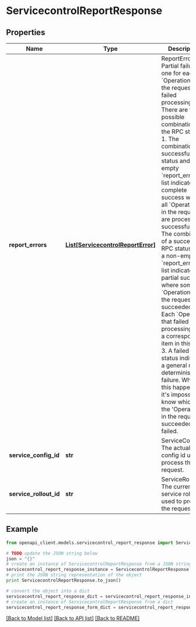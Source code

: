 # ServicecontrolReportResponse


## Properties
Name | Type | Description | Notes
------------ | ------------- | ------------- | -------------
**report_errors** | [**List[ServicecontrolReportError]**](ServicecontrolReportError.md) | ReportErrors: Partial failures, one for each &#x60;Operation&#x60; in the request that failed processing. There are three possible combinations of the RPC status: 1. The combination of a successful RPC status and an empty &#x60;report_errors&#x60; list indicates a complete success where all &#x60;Operations&#x60; in the request are processed successfully. 2. The combination of a successful RPC status and a non-empty &#x60;report_errors&#x60; list indicates a partial success where some &#x60;Operations&#x60; in the request succeeded. Each &#x60;Operation&#x60; that failed processing has a corresponding item in this list. 3. A failed RPC status indicates a general non-deterministic failure. When this happens, it&#39;s impossible to know which of the &#39;Operations&#39; in the request succeeded or failed. | [optional] 
**service_config_id** | **str** | ServiceConfigId: The actual config id used to process the request. | [optional] 
**service_rollout_id** | **str** | ServiceRolloutId: The current service rollout id used to process the request. | [optional] 

## Example

```python
from openapi_client.models.servicecontrol_report_response import ServicecontrolReportResponse

# TODO update the JSON string below
json = "{}"
# create an instance of ServicecontrolReportResponse from a JSON string
servicecontrol_report_response_instance = ServicecontrolReportResponse.from_json(json)
# print the JSON string representation of the object
print ServicecontrolReportResponse.to_json()

# convert the object into a dict
servicecontrol_report_response_dict = servicecontrol_report_response_instance.to_dict()
# create an instance of ServicecontrolReportResponse from a dict
servicecontrol_report_response_form_dict = servicecontrol_report_response.from_dict(servicecontrol_report_response_dict)
```
[[Back to Model list]](../README.md#documentation-for-models) [[Back to API list]](../README.md#documentation-for-api-endpoints) [[Back to README]](../README.md)


